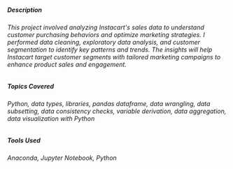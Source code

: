 ##### Description
###### This project involved analyzing Instacart's sales data to understand customer purchasing behaviors and optimize marketing strategies. I performed data cleaning, exploratory data analysis, and customer segmentation to identify key patterns and trends. The insights will help Instacart target customer segments with tailored marketing campaigns to enhance product sales and engagement.

##### Topics Covered
###### Python, data types, libraries, pandas dataframe, data wrangling, data subsetting, data consistency checks, variable derivation, data aggregation, data visualization with Python

##### Tools Used
###### Anaconda, Jupyter Notebook, Python
